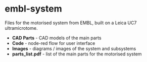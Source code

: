 # embl-system

Files for the motorised system from EMBL, built on a Leica UC7 ultramicrotome.

- **CAD Parts** - CAD models of the main parts
- **Code** - node-red flow for user interface
- **Images**  - diagrams / images of the system and subsystems
- **parts_list.pdf** - list of the main parts for the motorised system
